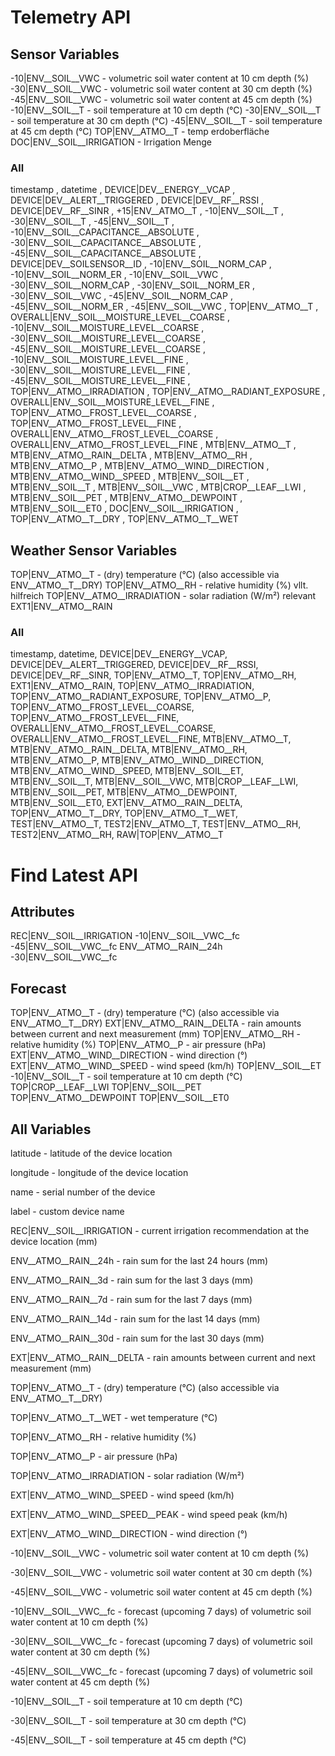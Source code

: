 

# Telemetry API
## Sensor Variables
-10|ENV__SOIL__VWC - volumetric soil water content at 10 cm depth (%)
-30|ENV__SOIL__VWC - volumetric soil water content at 30 cm depth (%)
-45|ENV__SOIL__VWC - volumetric soil water content at 45 cm depth (%)
-10|ENV__SOIL__T - soil temperature at 10 cm depth (°C)
-30|ENV__SOIL__T - soil temperature at 30 cm depth (°C)
-45|ENV__SOIL__T - soil temperature at 45 cm depth (°C)
TOP|ENV__ATMO__T - temp erdoberfläche
DOC|ENV__SOIL__IRRIGATION - Irrigation Menge

### All
timestamp     ,
datetime            ,
DEVICE|DEV__ENERGY__VCAP ,
DEVICE|DEV__ALERT__TRIGGERED ,
DEVICE|DEV__RF__RSSI ,
DEVICE|DEV__RF__SINR ,
+15|ENV__ATMO__T   ,
-10|ENV__SOIL__T ,
-30|ENV__SOIL__T ,
-45|ENV__SOIL__T ,
-10|ENV__SOIL__CAPACITANCE__ABSOLUTE ,
-30|ENV__SOIL__CAPACITANCE__ABSOLUTE ,
-45|ENV__SOIL__CAPACITANCE__ABSOLUTE ,
DEVICE|DEV__SOILSENSOR__ID ,
-10|ENV__SOIL__NORM_CAP ,
-10|ENV__SOIL__NORM_ER ,
-10|ENV__SOIL__VWC ,
-30|ENV__SOIL__NORM_CAP ,
-30|ENV__SOIL__NORM_ER ,
-30|ENV__SOIL__VWC ,
-45|ENV__SOIL__NORM_CAP ,
-45|ENV__SOIL__NORM_ER ,
-45|ENV__SOIL__VWC ,
TOP|ENV__ATMO__T   ,
OVERALL|ENV__SOIL__MOISTURE_LEVEL__COARSE ,
-10|ENV__SOIL__MOISTURE_LEVEL__COARSE ,
-30|ENV__SOIL__MOISTURE_LEVEL__COARSE ,
-45|ENV__SOIL__MOISTURE_LEVEL__COARSE ,
-10|ENV__SOIL__MOISTURE_LEVEL__FINE ,
-30|ENV__SOIL__MOISTURE_LEVEL__FINE ,
-45|ENV__SOIL__MOISTURE_LEVEL__FINE ,
TOP|ENV__ATMO__IRRADIATION ,
TOP|ENV__ATMO__RADIANT_EXPOSURE ,
OVERALL|ENV__SOIL__MOISTURE_LEVEL__FINE ,
TOP|ENV__ATMO__FROST_LEVEL__COARSE ,
TOP|ENV__ATMO__FROST_LEVEL__FINE ,
OVERALL|ENV__ATMO__FROST_LEVEL__COARSE ,
OVERALL|ENV__ATMO__FROST_LEVEL__FINE ,
MTB|ENV__ATMO__T ,
MTB|ENV__ATMO__RAIN__DELTA ,
MTB|ENV__ATMO__RH ,
MTB|ENV__ATMO__P ,
MTB|ENV__ATMO__WIND__DIRECTION ,
MTB|ENV__ATMO__WIND__SPEED ,
MTB|ENV__SOIL__ET ,
MTB|ENV__SOIL__T ,
MTB|ENV__SOIL__VWC ,
MTB|CROP__LEAF__LWI ,
MTB|ENV__SOIL__PET ,
MTB|ENV__ATMO__DEWPOINT ,
MTB|ENV__SOIL__ET0 ,
DOC|ENV__SOIL__IRRIGATION ,
TOP|ENV__ATMO__T__DRY ,
TOP|ENV__ATMO__T__WET




## Weather Sensor Variables

TOP|ENV__ATMO__T - (dry) temperature (°C) (also accessible via ENV__ATMO__T__DRY)
TOP|ENV__ATMO__RH - relative humidity (%) vllt. hilfreich
TOP|ENV__ATMO__IRRADIATION - solar radiation (W/m²) relevant
EXT1|ENV__ATMO__RAIN

### All
timestamp,
datetime,
DEVICE|DEV__ENERGY__VCAP,
DEVICE|DEV__ALERT__TRIGGERED,
DEVICE|DEV__RF__RSSI,
DEVICE|DEV__RF__SINR,
TOP|ENV__ATMO__T,
TOP|ENV__ATMO__RH,
EXT1|ENV__ATMO__RAIN,
TOP|ENV__ATMO__IRRADIATION,
TOP|ENV__ATMO__RADIANT_EXPOSURE,
TOP|ENV__ATMO__P,
TOP|ENV__ATMO__FROST_LEVEL__COARSE,
TOP|ENV__ATMO__FROST_LEVEL__FINE,
OVERALL|ENV__ATMO__FROST_LEVEL__COARSE,
OVERALL|ENV__ATMO__FROST_LEVEL__FINE,
MTB|ENV__ATMO__T,
MTB|ENV__ATMO__RAIN__DELTA,
MTB|ENV__ATMO__RH,
MTB|ENV__ATMO__P,
MTB|ENV__ATMO__WIND__DIRECTION,
MTB|ENV__ATMO__WIND__SPEED,
MTB|ENV__SOIL__ET,
MTB|ENV__SOIL__T,
MTB|ENV__SOIL__VWC,
MTB|CROP__LEAF__LWI,
MTB|ENV__SOIL__PET,
MTB|ENV__ATMO__DEWPOINT,
MTB|ENV__SOIL__ET0,
EXT|ENV__ATMO__RAIN__DELTA,
TOP|ENV__ATMO__T__DRY,
TOP|ENV__ATMO__T__WET,
TEST|ENV__ATMO__T,
TEST2|ENV__ATMO__T,
TEST|ENV__ATMO__RH,
TEST2|ENV__ATMO__RH,
RAW|TOP|ENV__ATMO__T


# Find Latest API

## Attributes
REC|ENV__SOIL__IRRIGATION
-10|ENV__SOIL__VWC__fc
-45|ENV__SOIL__VWC__fc
ENV__ATMO__RAIN__24h
-30|ENV__SOIL__VWC__fc


## Forecast
TOP|ENV__ATMO__T - (dry) temperature (°C) (also accessible via ENV__ATMO__T__DRY)
EXT|ENV__ATMO__RAIN__DELTA - rain amounts between current and next measurement (mm)
TOP|ENV__ATMO__RH - relative humidity (%)
TOP|ENV__ATMO__P - air pressure (hPa)
EXT|ENV__ATMO__WIND__DIRECTION - wind direction (°)
EXT|ENV__ATMO__WIND__SPEED - wind speed (km/h)
TOP|ENV__SOIL__ET 
-10|ENV__SOIL__T - soil temperature at 10 cm depth (°C)
TOP|CROP__LEAF__LWI 
TOP|ENV__SOIL__PET
TOP|ENV__ATMO__DEWPOINT
TOP|ENV__SOIL__ET0

## All Variables

latitude - latitude of the device location

longitude - longitude of the device location

name - serial number of the device

label - custom device name

REC|ENV__SOIL__IRRIGATION - current irrigation recommendation at the device location (mm)

ENV__ATMO__RAIN__24h - rain sum for the last 24 hours (mm)

ENV__ATMO__RAIN__3d - rain sum for the last 3 days (mm)

ENV__ATMO__RAIN__7d - rain sum for the last 7 days (mm)

ENV__ATMO__RAIN__14d - rain sum for the last 14 days (mm)

ENV__ATMO__RAIN__30d - rain sum for the last 30 days (mm)

EXT|ENV__ATMO__RAIN__DELTA - rain amounts between current and next measurement (mm)

TOP|ENV__ATMO__T - (dry) temperature (°C) (also accessible via ENV__ATMO__T__DRY)

TOP|ENV__ATMO__T__WET - wet temperature (°C)

TOP|ENV__ATMO__RH - relative humidity (%)

TOP|ENV__ATMO__P - air pressure (hPa)

TOP|ENV__ATMO__IRRADIATION - solar radiation (W/m²)

EXT|ENV__ATMO__WIND__SPEED - wind speed (km/h)

EXT|ENV__ATMO__WIND__SPEED__PEAK - wind speed peak (km/h)

EXT|ENV__ATMO__WIND__DIRECTION - wind direction (°)

-10|ENV__SOIL__VWC - volumetric soil water content at 10 cm depth (%)

-30|ENV__SOIL__VWC - volumetric soil water content at 30 cm depth (%)

-45|ENV__SOIL__VWC - volumetric soil water content at 45 cm depth (%)

-10|ENV__SOIL__VWC__fc - forecast (upcoming 7 days) of volumetric soil water content at 10 cm depth (%)

-30|ENV__SOIL__VWC__fc - forecast (upcoming 7 days) of volumetric soil water content at 30 cm depth (%)

-45|ENV__SOIL__VWC__fc - forecast (upcoming 7 days) of volumetric soil water content at 45 cm depth (%)

-10|ENV__SOIL__T - soil temperature at 10 cm depth (°C)

-30|ENV__SOIL__T - soil temperature at 30 cm depth (°C)

-45|ENV__SOIL__T - soil temperature at 45 cm depth (°C)